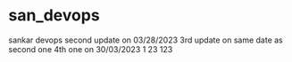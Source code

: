 # san_devops
sankar devops
second update on 03/28/2023
3rd update on same date as second one
4th one on 30/03/2023
1
23
123















